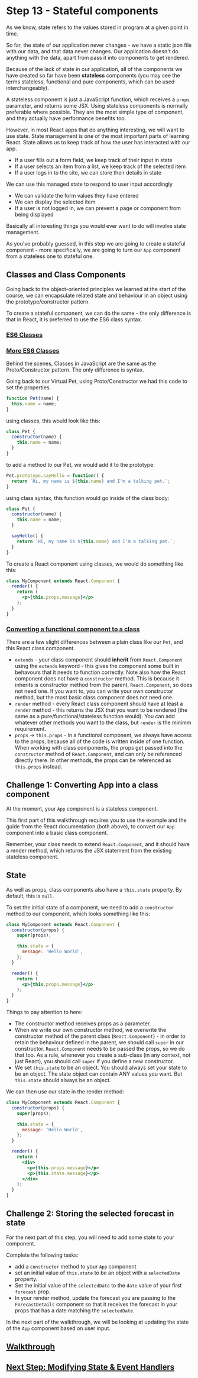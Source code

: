 # Step 13 - Stateful components

As we know, state refers to the values stored in program at a given point in time.

So far, the state of our application never changes - we have a static json file with our data, and that data never changes. Our application doesn't do anything with the data, apart from pass it into components to get rendered.

Because of the lack of state in our application, all of the components we have created so far have been **stateless** components (you may see the terms stateless, functional and pure components, which can be used interchangeably).

A stateless component is just a JavaScript function, which receives a `props` parameter, and returns some JSX. Using stateless components is normally preferable where possible. They are the most simple type of component, and they actually have performance benefits too.

However, in most React apps that do anything interesting, we will want to use state. State management is one of the most important parts of learning React. State allows us to keep track of how the user has interacted with our app.

- If a user fills out a form field, we keep track of their input in state
- If a user selects an item from a list, we keep track of the selected item
- If a user logs in to the site, we can store their details in state

We can use this managed state to respond to user input accordingly

- We can validate the form values they have entered
- We can display the selected item
- If a user is not logged in, we can prevent a page or component from being displayed

Basically all interesting things you would ever want to do will involve state management.

As you've probably guessed, in this step we are going to create a stateful component - more specifically, we are going to turn our `App` component from a stateless one to stateful one.

## Classes and Class Components
Going back to the object-oriented principles we learned at the start of the course, we can encapsulate related state and behaviour in an object using the prototype/constructor pattern.

To create a stateful component, we can do the same - the only difference is that in React, it is preferred to use the ES6 class syntax.

### [ES6 Classes](https://developer.mozilla.org/en-US/docs/Web/JavaScript/Reference/Classes)
### [More ES6 Classes](https://scotch.io/tutorials/better-javascript-with-es6-pt-ii-a-deep-dive-into-classes)

Behind the scenes, Classes in JavaScript are the same as the Proto/Constructor pattern. The only difference is syntax.

Going back to our Virtual Pet, using Proto/Constructor we had this code to set the properties.

```js
function Pet(name) {
  this.name = name;
}
```

using classes, this would look like this:

```js
class Pet {
  constructor(name) {
    this.name = name;
  }
}
```

to add a method to our Pet, we would add it to the prototype:

```js
Pet.prototype.sayHello = function() {
  return `Hi, my name is ${this.name} and I'm a talking pet.`;
}
```
using class syntax, this function would go inside of the class body:

```js
class Pet {
  constructor(name) {
    this.name = name;
  }

  sayHello() {
    return `Hi, my name is ${this.name} and I'm a talking pet.`;
  }
}
```

To create a React component using classes, we would do something like this:

```jsx
class MyComponent extends React.Component {
  render() {
    return (
      <p>{this.props.message}</p>
    );
  }
}
```

### [Converting a functional component to a class](https://reactjs.org/docs/state-and-lifecycle.html#converting-a-function-to-a-class)

There are a few slight differences between a plain class like our `Pet`, and this React class component.

- `extends` - your class component should **inherit** from `React.Component` using the `extends` keyword - this gives the component some built in behavours that it needs to function correctly. Note also how the React component does not have a `constructor` method. This is because it inherits is constructor method from the parent, `React.Component`, so does not need one. If you want to, you can write your own constructor method, but the most basic class component does not need one.
- `render` method - every React class component should have at least a `render` method - this returns the JSX that you want to be rendered (the same as a pure/functional/stateless function would). You can add whatever other methods you want to the class, but `render` is the minimm requirement.
- `props` -> `this.props` - in a functional component, we always have access to the props, because all of the code is written inside of one function. When working with class components, the props get passed into the `constructor` method of `React.Component`, and can only be referenced directly there. In other methods, the props can be referenced as `this.props` instead.

## Challenge 1: Converting App into a class component

At the moment, your `App` component is a stateless component.

This first part of this walkthrough requires you to use the example and the guide from the React documentation (both above), to convert our `App` component into a basic class component.

Remember, your class needs to extend `React.Component`, and it should have a render method, which returns the JSX statement from the existing stateless component.


## State
As well as props, class components also have a `this.state` property. By default, this is `null`.

To set the initial state of a component, we need to add a `constructor` method to our component, which looks something like this:

```jsx
class MyComponent extends React.Component {
  constructor(props) {
    super(props);

    this.state = {
      message: 'Hello World',
    };
  }

  render() {
    return (
      <p>{this.props.message}</p>
    );
  }
}
```

Things to pay attention to here:
- The constructor method receives props as a parameter.
- When we write our own constructor method, we overwrite the constructor method of the parent class (`React.Component`) - in order to retain the behaviour defined in the parent, we should call `super` in our constructor. `React.Component` needs to be passed the props, so we do that too. As a rule, whenever you create a sub-class (in any context, not just React), you should call `super` if you define a new constructor.
- We set `this.state` to be an object. You should always set your state to be an object. The state object can contain ANY values you want. But `this.state` should always be an object.

We can then use our state in the render method:

```jsx
class MyComponent extends React.Component {
  constructor(props) {
    super(props);

    this.state = {
      message: 'Hello World',
    };
  }

  render() {
    return (
      <div>
        <p>{this.props.message}</p>
        <p>{this.state.message}</p>
      </div>
    );
  }
}
```

## Challenge 2: Storing the selected forecast in state

For the next part of this step, you will need to add some state to your component.

Complete the following tasks:

- add a `constructor` method to your `App` component
- set an initial value of `this.state` to be an object with a `selectedDate` property.
- Set the initial value of the `selectedDate` to the `date` value of your first `forecast` prop.
- In your render method, update the forecast you are passing to the `ForecastDetails` component so that it receives the forecast in your props that has a date matching the `selectedDate`.

In the next part of the walkthrough, we will be looking at updating the state of the `App` component based on user input.

## [Walkthrough](solutions/step-13.md)
## [Next Step: Modifying State & Event Handlers](step-14.md)
